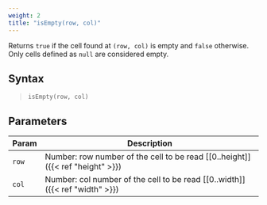 ```yaml
---
weight: 2
title: "isEmpty(row, col)"
---
```


Returns `true` if the cell found at `(row, col)` is empty and `false` otherwise. Only cells defined as `null` are considered empty.

## Syntax

> `isEmpty(row, col)`

## Parameters

| Param    | Description                                                                     |
|----------|---------------------------------------------------------------------------------|
| `row`    | Number: row number of the cell to be read [\[0..height\]]({{< ref "height" >}}) |
| `col`    | Number: col number of the cell to be read [\[0..width\]]({{< ref "width" >}})   |
